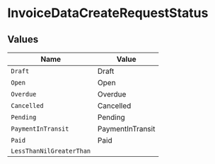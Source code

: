 # InvoiceDataCreateRequestStatus


## Values

| Name                     | Value                    |
| ------------------------ | ------------------------ |
| `Draft`                  | Draft                    |
| `Open`                   | Open                     |
| `Overdue`                | Overdue                  |
| `Cancelled`              | Cancelled                |
| `Pending`                | Pending                  |
| `PaymentInTransit`       | PaymentInTransit         |
| `Paid`                   | Paid                     |
| `LessThanNilGreaterThan` | <nil>                    |